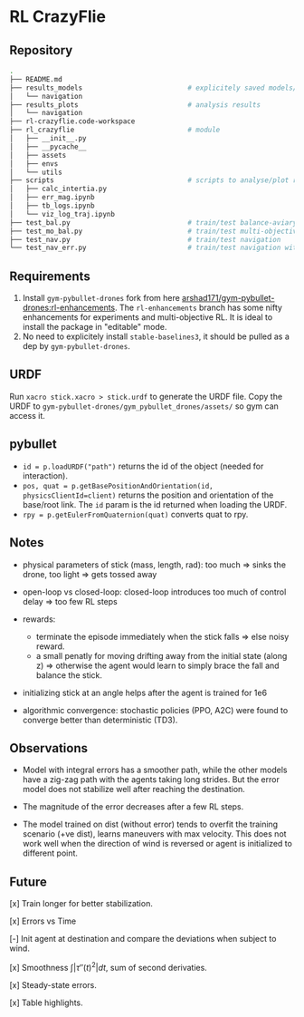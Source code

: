 # RL CrazyFlie

## Repository

```bash
.
├── README.md
├── results_models                          # explicitely saved models/results
│   └── navigation
├── results_plots                           # analysis results
│   └── navigation
├── rl-crazyflie.code-workspace
├── rl_crazyflie                            # module
│   ├── __init__.py
│   ├── __pycache__
│   ├── assets
│   ├── envs
│   └── utils
├── scripts                                 # scripts to analyse/plot results
│   ├── calc_intertia.py
│   ├── err_mag.ipynb
│   ├── tb_logs.ipynb
│   └── viz_log_traj.ipynb
├── test_bal.py                             # train/test balance-aviary
├── test_mo_bal.py                          # train/test multi-objective balance-aviary
├── test_nav.py                             # train/test navigation
└── test_nav_err.py                         # train/test navigation with action feedback
```

## Requirements

1. Install `gym-pybullet-drones` fork from here [arshad171/gym-pybullet-drones:rl-enhancements](https://github.com/arshad171/gym-pybullet-drones). The `rl-enhancements` branch has some nifty enhancements for experiments and multi-objective RL.
It is ideal to install the package in "editable" mode.
2. No need to explicitely install `stable-baselines3`, it should be pulled as a dep by `gym-pybullet-drones`.

## URDF

Run `xacro stick.xacro > stick.urdf` to generate the URDF file. Copy the URDF to `gym-pybullet-drones/gym_pybullet_drones/assets/` so gym can access it.

## pybullet

- `id = p.loadURDF("path")` returns the id of the object (needed for interaction).
- `pos, quat = p.getBasePositionAndOrientation(id, physicsClientId=client)` returns the position and orientation of the base/root link. The `id` param is the id returned when loading the URDF.
- `rpy = p.getEulerFromQuaternion(quat)` converts quat to rpy.

## Notes

- physical parameters of stick (mass, length, rad): too much => sinks the drone, too light => gets tossed away

- open-loop vs closed-loop: closed-loop introduces too much of control delay => too few RL steps

- rewards:
    - terminate the episode immediately when the stick falls => else noisy reward. 
    - a small penatly for moving drifting away from the initial state (along z) => otherwise the agent would learn to simply brace the fall and balance the stick.

- initializing stick at an angle helps after the agent is trained for 1e6

- algorithmic convergence: stochastic policies (PPO, A2C) were found to converge better than deterministic (TD3).

## Observations

- Model with integral errors has a smoother path, while the other models have a zig-zag path with the agents taking long strides. But the error model does not stabilize well after reaching the destination.

- The magnitude of the error decreases after a few RL steps.

- The model trained on dist (without error) tends to overfit the training scenario (+ve dist), learns maneuvers with max velocity. This does not work well when the direction of wind is reversed or agent is initialized to different point.

## Future

[x] Train longer for better stabilization.

[x] Errors vs Time

[-] Init agent at destination and compare the deviations when subject to wind.

[x] Smoothness $\int |\tau''(t)^2| dt$, sum of second derivaties.

[x] Steady-state errors.

[x] Table highlights.